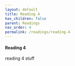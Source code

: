 ```yaml
---
layout: default
title: Reading 4
has_children: false
parent: Readings
nav_order: 4
permalink: /readings/reading-4
---
```


<h4>Reading 4</h4>

reading 4 stuff